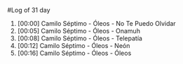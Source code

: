 #Log of 31 day

1. [00:00] Camilo Séptimo - Óleos - No Te Puedo Olvidar
1. [00:05] Camilo Séptimo - Óleos - Onamuh
1. [00:08] Camilo Séptimo - Óleos - Telepatía
1. [00:12] Camilo Séptimo - Óleos - Neón
1. [00:16] Camilo Séptimo - Óleos - Óleos
